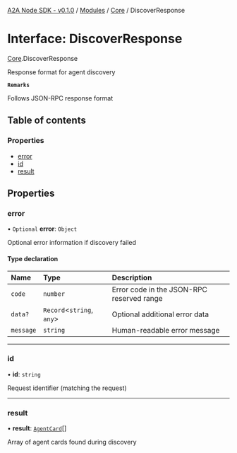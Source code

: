 [A2A Node SDK - v0.1.0](../README.md) / [Modules](../modules.md) / [Core](../modules/Core.md) / DiscoverResponse

# Interface: DiscoverResponse

[Core](../modules/Core.md).DiscoverResponse

Response format for agent discovery

**`Remarks`**

Follows JSON-RPC response format

## Table of contents

### Properties

- [error](Core.DiscoverResponse.md#error)
- [id](Core.DiscoverResponse.md#id)
- [result](Core.DiscoverResponse.md#result)

## Properties

### error

• `Optional` **error**: `Object`

Optional error information if discovery failed

#### Type declaration

| Name | Type | Description |
| :------ | :------ | :------ |
| `code` | `number` | Error code in the JSON-RPC reserved range |
| `data?` | `Record`\<`string`, `any`\> | Optional additional error data |
| `message` | `string` | Human-readable error message |

___

### id

• **id**: `string`

Request identifier (matching the request)

___

### result

• **result**: [`AgentCard`](Core.AgentCard.md)[]

Array of agent cards found during discovery
